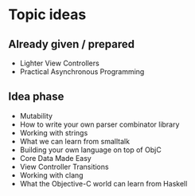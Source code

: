 # Topic ideas

## Already given / prepared

* Lighter View Controllers
* Practical Asynchronous Programming

## Idea phase

* Mutability
* How to write your own parser combinator library
* Working with strings
* What we can learn from smalltalk
* Building your own language on top of ObjC
* Core Data Made Easy
* View Controller Transitions
* Working with clang
* What the Objective-C world can learn from Haskell
